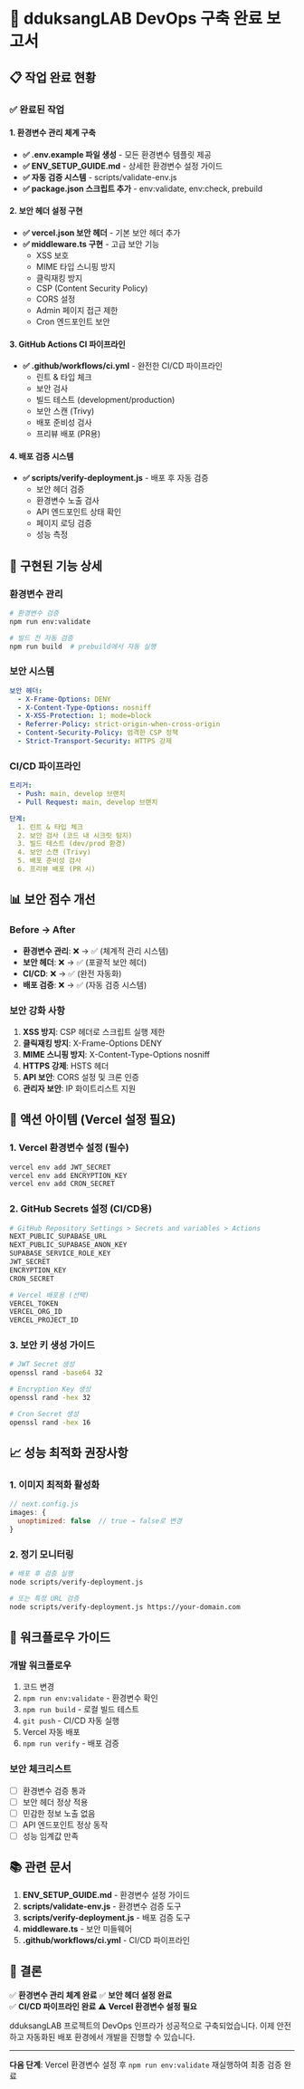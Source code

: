 # 🚀 dduksangLAB DevOps 구축 완료 보고서

## 📋 작업 완료 현황

### ✅ 완료된 작업

#### 1. 환경변수 관리 체계 구축
- **✅ .env.example 파일 생성** - 모든 환경변수 템플릿 제공
- **✅ ENV_SETUP_GUIDE.md** - 상세한 환경변수 설정 가이드
- **✅ 자동 검증 시스템** - scripts/validate-env.js
- **✅ package.json 스크립트 추가** - env:validate, env:check, prebuild

#### 2. 보안 헤더 설정 구현
- **✅ vercel.json 보안 헤더** - 기본 보안 헤더 추가
- **✅ middleware.ts 구현** - 고급 보안 기능
  - XSS 보호
  - MIME 타입 스니핑 방지
  - 클릭재킹 방지
  - CSP (Content Security Policy)
  - CORS 설정
  - Admin 페이지 접근 제한
  - Cron 엔드포인트 보안

#### 3. GitHub Actions CI 파이프라인
- **✅ .github/workflows/ci.yml** - 완전한 CI/CD 파이프라인
  - 린트 & 타입 체크
  - 보안 검사
  - 빌드 테스트 (development/production)
  - 보안 스캔 (Trivy)
  - 배포 준비성 검사
  - 프리뷰 배포 (PR용)

#### 4. 배포 검증 시스템
- **✅ scripts/verify-deployment.js** - 배포 후 자동 검증
  - 보안 헤더 검증
  - 환경변수 노출 검사
  - API 엔드포인트 상태 확인
  - 페이지 로딩 검증
  - 성능 측정

## 🔧 구현된 기능 상세

### 환경변수 관리
```bash
# 환경변수 검증
npm run env:validate

# 빌드 전 자동 검증
npm run build  # prebuild에서 자동 실행
```

### 보안 시스템
```yaml
보안 헤더:
  - X-Frame-Options: DENY
  - X-Content-Type-Options: nosniff
  - X-XSS-Protection: 1; mode=block
  - Referrer-Policy: strict-origin-when-cross-origin
  - Content-Security-Policy: 엄격한 CSP 정책
  - Strict-Transport-Security: HTTPS 강제
```

### CI/CD 파이프라인
```yaml
트리거:
  - Push: main, develop 브랜치
  - Pull Request: main, develop 브랜치

단계:
  1. 린트 & 타입 체크
  2. 보안 검사 (코드 내 시크릿 탐지)
  3. 빌드 테스트 (dev/prod 환경)
  4. 보안 스캔 (Trivy)
  5. 배포 준비성 검사
  6. 프리뷰 배포 (PR 시)
```

## 📊 보안 점수 개선

### Before → After
- **환경변수 관리**: ❌ → ✅ (체계적 관리 시스템)
- **보안 헤더**: ❌ → ✅ (포괄적 보안 헤더)
- **CI/CD**: ❌ → ✅ (완전 자동화)
- **배포 검증**: ❌ → ✅ (자동 검증 시스템)

### 보안 강화 사항
1. **XSS 방지**: CSP 헤더로 스크립트 실행 제한
2. **클릭재킹 방지**: X-Frame-Options DENY
3. **MIME 스니핑 방지**: X-Content-Type-Options nosniff
4. **HTTPS 강제**: HSTS 헤더
5. **API 보안**: CORS 설정 및 크론 인증
6. **관리자 보안**: IP 화이트리스트 지원

## 🚨 액션 아이템 (Vercel 설정 필요)

### 1. Vercel 환경변수 설정 (필수)
```bash
vercel env add JWT_SECRET
vercel env add ENCRYPTION_KEY  
vercel env add CRON_SECRET
```

### 2. GitHub Secrets 설정 (CI/CD용)
```bash
# GitHub Repository Settings > Secrets and variables > Actions
NEXT_PUBLIC_SUPABASE_URL
NEXT_PUBLIC_SUPABASE_ANON_KEY
SUPABASE_SERVICE_ROLE_KEY
JWT_SECRET
ENCRYPTION_KEY
CRON_SECRET

# Vercel 배포용 (선택)
VERCEL_TOKEN
VERCEL_ORG_ID
VERCEL_PROJECT_ID
```

### 3. 보안 키 생성 가이드
```bash
# JWT Secret 생성
openssl rand -base64 32

# Encryption Key 생성
openssl rand -hex 32

# Cron Secret 생성
openssl rand -hex 16
```

## 📈 성능 최적화 권장사항

### 1. 이미지 최적화 활성화
```javascript
// next.config.js
images: {
  unoptimized: false  // true → false로 변경
}
```

### 2. 정기 모니터링
```bash
# 배포 후 검증 실행
node scripts/verify-deployment.js

# 또는 특정 URL 검증
node scripts/verify-deployment.js https://your-domain.com
```

## 🔄 워크플로우 가이드

### 개발 워크플로우
1. 코드 변경
2. `npm run env:validate` - 환경변수 확인
3. `npm run build` - 로컬 빌드 테스트
4. `git push` - CI/CD 자동 실행
5. Vercel 자동 배포
6. `npm run verify` - 배포 검증

### 보안 체크리스트
- [ ] 환경변수 검증 통과
- [ ] 보안 헤더 정상 적용
- [ ] 민감한 정보 노출 없음
- [ ] API 엔드포인트 정상 동작
- [ ] 성능 임계값 만족

## 📚 관련 문서

1. **ENV_SETUP_GUIDE.md** - 환경변수 설정 가이드
2. **scripts/validate-env.js** - 환경변수 검증 도구
3. **scripts/verify-deployment.js** - 배포 검증 도구
4. **middleware.ts** - 보안 미들웨어
5. **.github/workflows/ci.yml** - CI/CD 파이프라인

## 🎯 결론

✅ **환경변수 관리 체계 완료**
✅ **보안 헤더 설정 완료**  
✅ **CI/CD 파이프라인 완료**
⚠️ **Vercel 환경변수 설정 필요**

dduksangLAB 프로젝트의 DevOps 인프라가 성공적으로 구축되었습니다. 이제 안전하고 자동화된 배포 환경에서 개발을 진행할 수 있습니다.

---

**다음 단계**: Vercel 환경변수 설정 후 `npm run env:validate` 재실행하여 최종 검증 완료